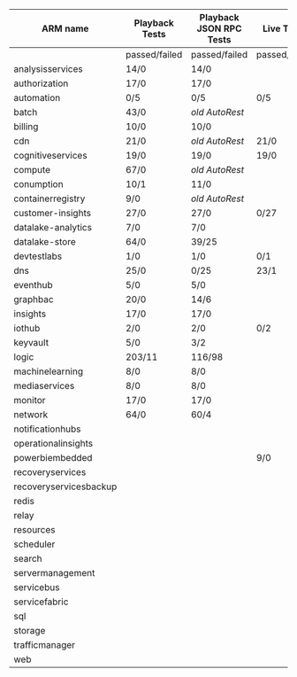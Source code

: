|ARM name              |Playback Tests|Playback JSON RPC Tests|Live Tests   |PS Live Tests|
|----------------------|--------------|-----------------------|-------------|-------------|
|                      |passed/failed |passed/failed          |passed/failed|passed/failed|
|analysisservices      |14/0          |14/0                   |             |4/4          |
|authorization         |17/0          |17/0                   |             |             |
|automation            |0/5           |0/5                    |0/5          |62/3         |
|batch                 |43/0          |_old AutoRest_         |             |
|billing               |10/0          |10/0                   |             |
|cdn                   |21/0          |_old AutoRest_         |21/0         |1/18
|cognitiveservices     |19/0          |19/0                   |19/0         |1/11
|compute               |67/0          |_old AutoRest_         |             |
|conumption            |10/1          |11/0                   |             |3/6
|containerregistry     |9/0           |_old AutoRest_         |             |1/2
|customer-insights     |27/0          |27/0                   |0/27         |
|datalake-analytics    |7/0           |7/0                    |             |0/18
|datalake-store        |64/0          |39/25                  |             |14/0
|devtestlabs           |1/0           |1/0                    |0/1          |0/5
|dns                   |25/0          |0/25                   |23/1         |1/42
|eventhub              |5/0           |5/0                    |             |1/4
|graphbac              |20/0          |14/6                   |             |
|insights              |17/0          |17/0                   |             |32/34
|iothub                |2/0           |2/0                    |0/2          |0/1
|keyvault              |5/0           |3/2                    |             |17/10
|logic                 |203/11        |116/98                 |             |45/19
|machinelearning       |8/0           |8/0                    |             |0/8
|mediaservices         |8/0           |8/0                    |             |1/1
|monitor               |17/0          |17/0                   |             |
|network               |64/0          |60/4                   |             |1/62
|notificationhubs      |              |                       |             |1/3
|operationalinsights   |              |                       |             |1/12
|powerbiembedded       |              |                       |9/0          |8/0
|recoveryservices      |              |                       |             |0/1
|recoveryservicesbackup|              |                       |             |0/25
|redis                 |              |                       |             |9/3
|relay                 |              |                       |             |1/5
|resources             |              |                       |             |59/80
|scheduler             |              |                       |             |8/0
|search                |              |                       |             |
|servermanagement      |              |                       |             |0/3
|servicebus            |              |                       |             |1/6
|servicefabric         |              |                       |             |0/10
|sql                   |              |                       |             |45/144
|storage               |              |                       |             |9/3
|trafficmanager        |              |                       |             |4/41
|web                   |              |                       |             |0/40
